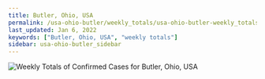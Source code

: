```yaml
---
title: Butler, Ohio, USA
permalink: /usa-ohio-butler/weekly_totals/usa-ohio-butler-weekly_totals.html
last_updated: Jan 6, 2022
keywords: ["Butler, Ohio, USA", "weekly totals"]
sidebar: usa-ohio-butler_sidebar
---
```


![Weekly Totals of Confirmed Cases for Butler, Ohio, USA](/covid_tracker/images/graphs/usa-ohio-butler-weekly_totals_graph.png)
